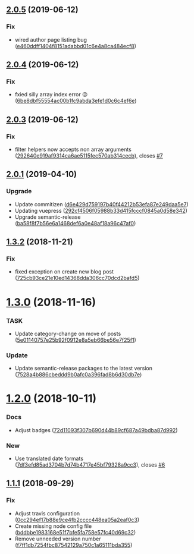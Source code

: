 ## [2.0.5](https://github.com/breadlesscode/neos-blog/compare/v2.0.4...v2.0.5) (2019-06-12)


### Fix

* wired author page listing bug ([e460ddff1404f8151adabbd01c6e4a8ca484ecf8](https://github.com/breadlesscode/neos-blog/commit/e460ddff1404f8151adabbd01c6e4a8ca484ecf8))

## [2.0.4](https://github.com/breadlesscode/neos-blog/compare/v2.0.3...v2.0.4) (2019-06-12)


### Fix

* fxied silly array index error :confounded: ([6be8dbf55554ac00b1fc9abda3efe1d0c6c4ef6e](https://github.com/breadlesscode/neos-blog/commit/6be8dbf55554ac00b1fc9abda3efe1d0c6c4ef6e))

## [2.0.3](https://github.com/breadlesscode/neos-blog/compare/v2.0.2...v2.0.3) (2019-06-12)


### Fix

* filter helpers now accepts non array arguments ([292640e919af9314ca6ae5115fec570ab314cecb](https://github.com/breadlesscode/neos-blog/commit/292640e919af9314ca6ae5115fec570ab314cecb)), closes [#7](https://github.com/breadlesscode/neos-blog/issues/7)

## [2.0.1](https://github.com/breadlesscode/neos-blog/compare/v2.0.0...v2.0.1) (2019-04-10)


### Upgrade

* Update commitizen ([d6e429d759197b40f44212b53efa87e249daa5e7](https://github.com/breadlesscode/neos-blog/commit/d6e429d759197b40f44212b53efa87e249daa5e7))
* Updating vuepress ([292cf4506f05988b33d415fcccf0845a0d58e342](https://github.com/breadlesscode/neos-blog/commit/292cf4506f05988b33d415fcccf0845a0d58e342))
* Upgrade semantic-release ([ba58f8f7b56e6a1468def6a0e48af18a96c47af0](https://github.com/breadlesscode/neos-blog/commit/ba58f8f7b56e6a1468def6a0e48af18a96c47af0))

## [1.3.2](https://github.com/breadlesscode/neos-blog/compare/v1.3.1...v1.3.2) (2018-11-21)


### Fix

* fixed exception on create new blog post ([725cb93ce21e10ed14368dda306cc70dcd2bafd5](https://github.com/breadlesscode/neos-blog/commit/725cb93ce21e10ed14368dda306cc70dcd2bafd5))

# [1.3.0](https://github.com/breadlesscode/neos-blog/compare/v1.2.0...v1.3.0) (2018-11-16)


### TASK

* Update category-change on move of posts ([5e01140757e25b92f0912e8a5eb66be56e7f25f1](https://github.com/breadlesscode/neos-blog/commit/5e01140757e25b92f0912e8a5eb66be56e7f25f1))

### Update

* Update semantic-release packages to the latest version ([7528a4b886cbeddd9b0afc0a396fad8b6d30db7e](https://github.com/breadlesscode/neos-blog/commit/7528a4b886cbeddd9b0afc0a396fad8b6d30db7e))

# [1.2.0](https://github.com/breadlesscode/neos-blog/compare/v1.1.1...v1.2.0) (2018-10-11)


### Docs

* Adjust badges ([72d11093f307b690d44b89cf687a49bdba87d992](https://github.com/breadlesscode/neos-blog/commit/72d11093f307b690d44b89cf687a49bdba87d992))

### New

* Use translated date formats ([7df3efd85ad3704b7d74b4717e45bf79328a9cc3](https://github.com/breadlesscode/neos-blog/commit/7df3efd85ad3704b7d74b4717e45bf79328a9cc3)), closes [#6](https://github.com/breadlesscode/neos-blog/issues/6)

## [1.1.1](https://github.com/breadlesscode/neos-blog/compare/v1.1.0...v1.1.1) (2018-09-29)


### Fix

* Adjust travis configuration ([0cc294ef17b88e9ce4fb2cccc448ea05a2eaf0c3](https://github.com/breadlesscode/neos-blog/commit/0cc294ef17b88e9ce4fb2cccc448ea05a2eaf0c3))
* Create missing node config file ([bddbbe1983168e51f7bfe5fa758e57fc40d69c32](https://github.com/breadlesscode/neos-blog/commit/bddbbe1983168e51f7bfe5fa758e57fc40d69c32))
* Remove unneeded version number ([f7ff1db7254fbc87542129a750c1a65111bda355](https://github.com/breadlesscode/neos-blog/commit/f7ff1db7254fbc87542129a750c1a65111bda355))
